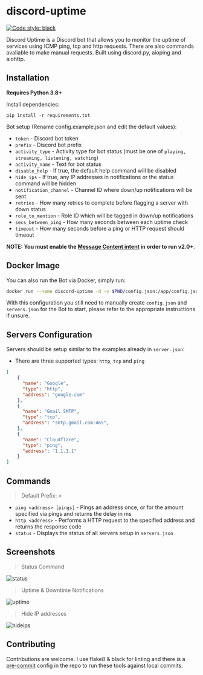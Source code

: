 # discord-uptime
[![Code style: black](https://img.shields.io/badge/code%20style-black-000000.svg)](https://github.com/psf/black)

Discord Uptime is a Discord bot that allows you to monitor the uptime of services using ICMP ping, tcp and http requests.
There are also commands avaliable to make manual requests. Built using discord.py, aioping and aiohttp.

## Installation
**Requires Python 3.8+**

Install dependencies:

`pip install -r requirements.txt`

Bot setup (Rename config.example.json and edit the default values):
* `token` - Discord bot token
* `prefix` - Discord bot prefix
* `activity_type` - Activity type for bot status (must be one of `playing, streaming, listening, watching`)
* `activity_name` - Text for bot status
* `disable_help` - If true, the default help command will be disabled
* `hide_ips` - If true, any IP addresses in notifications or the status command will be hidden
* `notification_channel` - Channel ID where down/up notifications will be sent
* `retries` - How many retries to complete before flagging a server with down status
* `role_to_mention` - Role ID which will be tagged in down/up notifications
* `secs_between_ping` - How many seconds between each uptime check
* `timeout` - How many seconds before a ping or HTTP request should timeout

**NOTE: You must enable the [Message Content intent](https://support-dev.discord.com/hc/en-us/articles/4404772028055) in order to run v2.0+**.

## Docker Image
You can also run the Bot via Docker, simply run:

```bash
docker run --name discord-uptime -d -v $PWD/config.json:/app/config.json:ro -v $PWD/servers.json:/app/servers.json:ro --restart=on-failure docker.io/alsogamer/discord-uptime:latest
```

With this configuration you still need to manually create `config.json` and `servers.json` for the Bot to start, please refer to the appropriate instructions if unsure.

## Servers Configuration
Servers should be setup similar to the examples already in `server.json`:
* There are three supported types: `http`, `tcp` and `ping`
```json
[
    {
      "name": "Google",
      "type": "http",
      "address": "google.com"
    },
    {
      "name": "Gmail SMTP",
      "type": "tcp",
      "address": "smtp.gmail.com:465",
    },
    {
      "name": "Cloudflare",
      "type": "ping",
      "address": "1.1.1.1"
    }
]
```

## Commands
> Default Prefix: >

* `ping <address> [pings]` - Pings an address once, or for the amount specified via pings and returns the delay in ms
* `http <address>` - Performs a HTTP request to the specified address and returns the response code
* `status` - Displays the status of all servers setup in `servers.json`

## Screenshots
> Status Command

![status](https://i.gyazo.com/6d5e0c4fbdb5ff52619d86eef827e369.png)

> Uptime & Downtime Notifications

![uptime](https://i.gyazo.com/803aebfcb3833ac8de7bd38e18378a29.png)

> Hide IP addresses

![hideips](https://i.gyazo.com/8596a75d33aa85716ba86f7e01621bb1.png)

## Contributing

Contributions are welcome. I use flake8 & black for linting and there is a [pre-commit](https://pre-commit.com/) config in the repo to run these tools against local commits.
